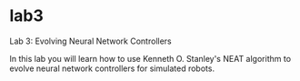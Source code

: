 # lab3
Lab 3: Evolving Neural Network Controllers

In this lab you will learn how to use Kenneth O. Stanley's NEAT algorithm
to evolve neural network controllers for simulated robots.

